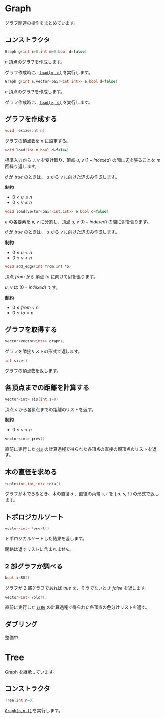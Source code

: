 # Graph

グラフ関連の操作をまとめています。

## コンストラクタ

```cpp
Graph g(int n=0,int m=0,bool d=false)
```

$n$ 頂点のグラフを作成します。

グラフ作成時に、[`load(m, d)`](#loadm) を実行します。

```cpp
Graph g(int n,vector<pair<int,int>> e,bool d=false)
```

$n$ 頂点のグラフを作成します。

グラフ作成時に、[`load(e, d)`](#loade) を実行します。

## グラフを作成する

```cpp
void resize(int n)
```

グラフの頂点数を $n$ に設定する。

<a id="loadm"></a>

```cpp
void load(int m,bool d=false)
```

標準入力から $u,\ v$ を受け取り、頂点 $u,\ v\ (1-indexed)$ の間に辺を張ることを $m$ 回繰り返します。

$d$ が $true$ のときは、 $u$ から $v$ に向けた辺のみ作成します。

**制約**

- $0 < u \leq n$
- $0 < v \leq n$

<a id="loade"></a>

```cpp
void load(vector<pair<int,int>> e,bool d=false)
```

$e$ の各要素を $u,\ v$ に分割し、頂点 $u,\ v\ (0-indexed)$ の間に辺を張ります。

$d$ が $true$ のときは、 $u$ から $v$ に向けた辺のみ作成します。

**制約**

- $0 \leq u < n$
- $0 \leq v < n$

```cpp
void add_edge(int from,int to)
```

頂点 $from$ から 頂点 $to$ に向けて辺を張ります。

$u,\ v$ は $(0-indexed)$ です。

**制約**

- $0 \leq from < n$
- $0 \leq to < n$
## グラフを取得する

```cpp
vector<vector<int>> graph()
```

グラフを隣接リストの形式で返します。

```cpp
int size()
```

グラフの頂点数を返します。

## 各頂点までの距離を計算する

<a id="dis"></a>

```cpp
vector<int> dis(int s=0)
```

頂点 $s$ から各頂点までの距離のリストを返す。

**制約**

- $0 \leq s < n$

```cpp
vector<int> prev()
```

直前に実行した [`dis`](#dis) の計算過程で得られた各頂点の直接の親頂点のリストを返す。

## 木の直径を求める

```cpp
tuple<int,int,int> tdia()
```

グラフが木であるとき、木の直径 $d$ 、直径の両端 $s,\ t$ を $\{\ d,\ s,\ t\ \}$ の形式で返します。

## トポロジカルソート

```cpp
vector<int> tpsort()
```

トポロジカルソートした結果を返します。

閉路は返すリストに含まれません。

## $2$ 部グラフか調べる

<a id="isBG"></a>

```cpp
bool isBG()
```

グラフが $2$ 部グラフであれば $true$ を、そうでないとき $false$ を返します。

```cpp
vector<int> color()
```

直前に実行した [`isBG`](#isBG) の計算過程で得られた各頂点の色分けリストを返す。

## ダブリング

整備中

# Tree

Graph を継承しています。

## コンストラクタ

```cpp
Tree(int n=0)
```

[`Graph(n,n-1)`](#コンストラクタ) を実行します。
